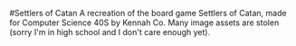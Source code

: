 #Settlers of Catan
A recreation of the board game Settlers of Catan, made for Computer Science 40S by Kennah Co. Many image assets are stolen (sorry I'm in high school and I don't care enough yet).
